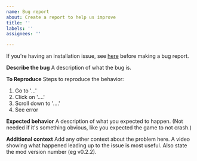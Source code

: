 ```yaml
---
name: Bug report
about: Create a report to help us improve
title: ''
labels: ''
assignees: ''

---
```


If you're having an installation issue, see [here](https://github.com/Pinsplash/halflife2chaos/discussions/121) before making a bug report.

**Describe the bug**
A description of what the bug is.

**To Reproduce**
Steps to reproduce the behavior:
1. Go to '...'
2. Click on '....'
3. Scroll down to '....'
4. See error

**Expected behavior**
A description of what you expected to happen. (Not needed if it's something obvious, like you expected the game to not crash.)

**Additional context**
Add any other context about the problem here. A video showing what happened leading up to the issue is most useful. Also state the mod version number (eg v0.2.2).
